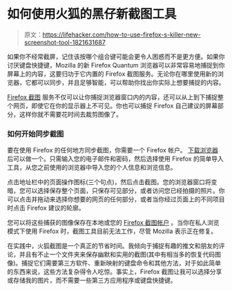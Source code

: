 # 如何使用火狐的黑仔新截图工具

> 原文：<https://lifehacker.com/how-to-use-firefox-s-killer-new-screenshot-tool-1821631687>

如果你不经常截屏，记住该按哪个组合键可能会更令人困惑而不是更方便。如果你讨厌键盘快捷键，Mozilla 的新 Firefox Quantum 浏览器可以非常容易地捕捉到你屏幕上的内容，这要归功于它内置的 Firefox 截图服务。无论你在哪里使用新的浏览器，它都可以同步，并且足够智能，可以帮助你找出你实际上想要捕捉的内容。



[Firefox 截图](https://screenshots.firefox.com/#) 服务不仅可以让你捕捉浏览器窗口内的内容，还可以从上到下捕捉整个网页，即使它在你的显示器上不可见。你也可以捕捉 Firefox 自己建议的屏幕部分，这样你就不需要花时间去裁剪图像了。

### **如何开始同步截图**

要在使用 Firefox 的任何地方同步截图，你需要一个 Firefox 帐户。 [下载浏览器](https://lifehacker.com/why-you-should-check-out-the-new-firefox-quantum-browse-1820430885) 后可以做一个。只需输入您的电子邮件和密码，然后选择使用 Firefox 的简单导入工具，从您之前使用的浏览器中导入您的个人信息和浏览信息。

点击地址栏中的页面操作图标(三个句点)，然后点击截图。您的浏览器窗口将变暗，您可以选择保存整个页面，只保存可见部分，或者访问您已经拍摄的照片。你可以点击并拖动来选择你想要的网页的任何部分，或者当你经过页面上的不同项目时点击 Firefox 建议的轮廓。

您可以将这些捕获的图像保存在本地或您的 [Firefox 截图帐户](https://screenshots.firefox.com/shots) 。当你在私人浏览模式下使用 Firefox 时，截图工具目前无法工作，尽管 Mozilla 表示正在修复。

在实践中，火狐截图是一个真正的节省时间。我倾向于捕捉有趣的推文和朋友的评论，并且有不止一个文件夹来保存幽默和实用的截图(其中有相当多的恢复代码图像)。捕捉它们需要第三方软件、重新映射的键盘命令和其他方法，对于如此简单的东西来说，这些方法复杂得令人吃惊。事实上，Firefox 截图让我可以选择分享或存储我的图片，而不需要一些第三方应用程序或键盘快捷键。